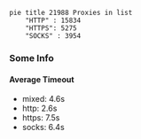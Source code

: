 
```mermaid
pie title 21988 Proxies in list
    "HTTP" : 15834
    "HTTPS": 5275
    "SOCKS" : 3954
```

### Some Info
#### Average Timeout

- mixed: 4.6s
- http: 2.6s
- https: 7.5s
- socks: 6.4s